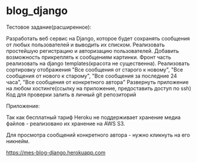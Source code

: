# blog_django

Тестовое задание(расширенное):

Разработать веб сервис на Django, которое будет сохранять сообщения от любых
пользователей и выводить их списком. Реализовать простейшую регистрацию
и авторизацию пользователей. Добавить возможность прикреплять к
сообщениям картинки. Фронт часть реализовать на django templates(красота не
существенна). Реализовать сортировку отображения &quot;Все сообщения от старого к
новому&quot;, &quot;Все сообщения от нового к старому&quot;, &quot;Все сообщения за последние 24
часа&quot;, &quot;Все сообщения от конкретного автора&quot;
Развернуть приложение на любом хостинге(ссылку на приложение, предоставить
доступ по ssh)
Код для проверки залить в личный git репозиторий

Приложение:

Так как бесплатный тариф Heroku не поддерживает хранение медиа файлов - реализовано их хранение на AWS S3.

Для просмотра сообщений конкретного автора - нужно кликнуть на его никнейм.

https://mes-blog-django.herokuapp.com

  

